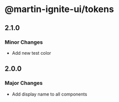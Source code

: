 # @martin-ignite-ui/tokens

## 2.1.0

### Minor Changes

- Add new test color

## 2.0.0

### Major Changes

- Add display name to all components
